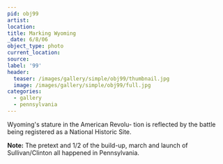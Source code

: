 ```yaml
---
pid: obj99
artist:
location:
title: Marking Wyoming
_date: 6/8/06
object_type: photo
current_location:
source:
label: '99'
header:
  teaser: /images/gallery/simple/obj99/thumbnail.jpg
  image: /images/gallery/simple/obj99/full.jpg
categories:
  - gallery
  - pennsylvania
---
```

Wyoming's stature in the American Revolu- tion is reflected by the battle being registered as a National Historic Site.

**Note:**
The pretext and 1/2 of the build-up, march and launch of Sullivan/Clinton all happened in Pennsylvania.
